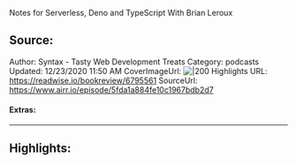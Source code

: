 Notes for Serverless, Deno and TypeScript With Brian Leroux

## Source:
Author: Syntax - Tasty Web Development Treats
Category: podcasts
Updated: 12/23/2020 11:50 AM
CoverImageUrl: 
![|200](https://ssl-static.libsyn.com/p/assets/7/9/0/7/790703531a3c8eca/iTunes_Artwork.png)
Highlights URL: https://readwise.io/bookreview/6795561
SourceUrl: https://www.airr.io/episode/5fda1a884fe10c1967bdb2d7


#### Extras:




 
-----
 ## Highlights:


